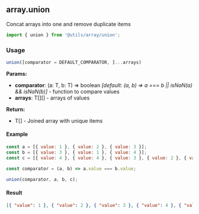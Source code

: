 ## array.union

Concat arrays into one and remove duplicate items

```javascript
import { union } from '@utils/array/union';
```

### Usage

```javascript
union([comparator = DEFAULT_COMPARATOR, ]...arrays)
```

**Params:**

* **comparator**: (a: T, b: T) => boolean _[default: (a, b) => a === b || isNaN(a) && isNaN(b)]_ - function to compare values
* **arrays**: T[][] - arrays of values

**Return:**

* T[] - Joined array with unique items

#### Example

```javascript
const a = [{ value: 1 }, { value: 2 }, { value: 3 }];
const b = [{ value: 3 }, { value: 1 }, { value: 4 }];
const c = [{ value: 4 }, { value: 4 }, { value: 3 }, { value: 2 }, { value: 5 }];

const comparator = (a, b) => a.value === b.value;

union(comparator, a, b, c);
```

#### Result

```json
[{ "value": 1 }, { "value": 2 }, { "value": 3 }, { "value": 4 }, { "value": 5 }]
```